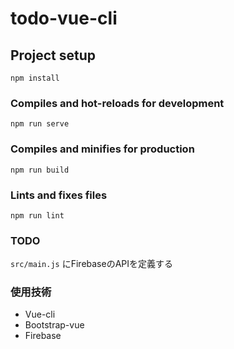 # todo-vue-cli

## Project setup
```
npm install
```

### Compiles and hot-reloads for development
```
npm run serve
```

### Compiles and minifies for production
```
npm run build
```

### Lints and fixes files
```
npm run lint
```

### TODO
``
src/main.js
``
にFirebaseのAPIを定義する

### 使用技術
* Vue-cli
* Bootstrap-vue
* Firebase